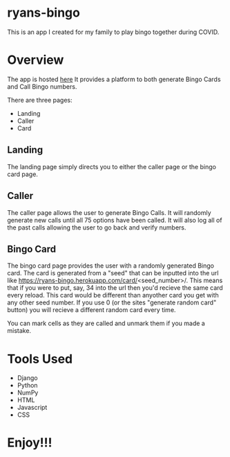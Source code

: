 # ryans-bingo

This is an app I created for my family to play bingo together during COVID.

# Overview
The app is hosted [here](https://ryans-bingo.herokuapp.com/)
It provides a platform to both generate Bingo Cards and Call Bingo numbers. 

There are three pages:
* Landing
* Caller
* Card

## Landing
The landing page simply directs you to either the caller page or the bingo card page.

## Caller
The caller page allows the user to generate Bingo Calls. It will randomly generate new calls until all 75 options have been called. It will also log all of the 
past calls allowing the user to go back and verify numbers.

## Bingo Card
The bingo card page provides the user with a randomly generated Bingo card. The card is generated from a "seed" that can be inputted into the url like 
https://ryans-bingo.herokuapp.com/card/<seed_number>/. This means that if you were to put, say, 34 into the url then you'd recieve the same card every reload. 
This card would be different than anyother card you get with any other seed number. If you use 0 (or the sites "generate random card" button) you will recieve 
a different random card every time.

You can mark cells as they are called and unmark them if you made a mistake. 

# Tools Used
* Django
* Python
* NumPy
* HTML
* Javascript
* CSS

# Enjoy!!!
